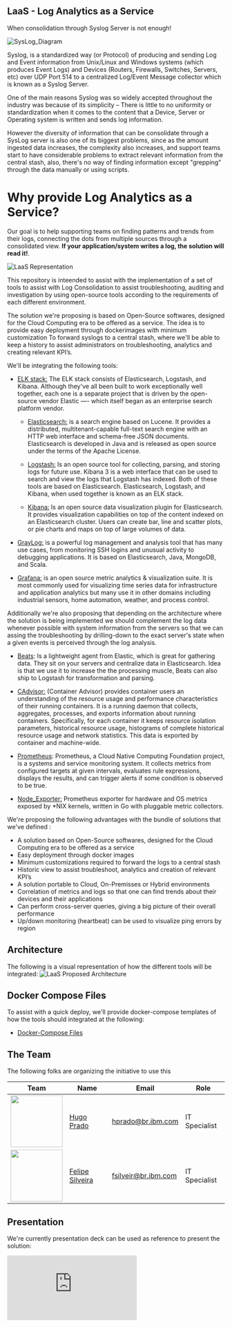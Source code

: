 ## LaaS - Log Analytics as a Service

 When consolidation through Syslog Server is not enough!

![SysLog_Diagram](https://github.com/IBM-SMI-Brazil/LaaS/blob/master/images/syslog.png)

Syslog, is a standardized way (or Protocol) of producing and sending Log and Event information from Unix/Linux and Windows systems (which produces Event Logs) and Devices (Routers, Firewalls, Switches, Servers, etc) over UDP Port 514 to a centralized Log/Event Message collector which is known as a Syslog Server.

One of the main reasons Syslog was so widely accepted throughout the industry was because of its simplicity – There is little to no uniformity or standardization when it comes to the content that a Device, Server or Operating system is written and sends log information.

However the diversity of information that can be consolidate through a SysLog server is also one of its biggest problems, since as the amount ingested data increases, the complexity also increases, and support teams start to have considerable problems to extract relevant information from the central stash, also, there's no way of finding information except "grepping" through the data manually or using scripts.

# Why provide Log Analytics as a Service?

Our goal is to help supporting teams on finding patterns and trends from their logs, connecting the dots from multiple sources through a consolidated view. **If your application/system writes a log, the solution will read it!**.

![LaaS Representation](https://github.com/IBM-SMI-Brazil/LaaS/blob/master/images/laas.png)

This repository is inteended to assist with the implementation of a set of tools to assist with Log Consolidation to assist troubleshooting, auditing and investigation by using open-source tools according to the requirements of each different environment.

The solution we're proposing is based on Open-Source softwares, designed for the Cloud Computing era to be offered as a service. The idea is to provide easy deployment through dockerimages with minimum customization To forward syslogs to a central stash, where we'll be able to keep a history to assist administrators on troubleshooting, analytics and creating relevant KPI’s.

We'll be integrating the following tools:

- [ELK stack:](https://www.elastic.co/webinars/introduction-elk-stack) The ELK stack consists of Elasticsearch, Logstash, and Kibana. Although they've all been built to work exceptionally well together, each one is a separate project that is driven by the open-source vendor Elastic —- which itself began as an enterprise search platform vendor.

  - [Elasticsearch:](https://www.elastic.co/products/elasticsearch) is a search engine based on Lucene. It provides a distributed, multitenant-capable full-text search engine with an HTTP web interface and schema-free JSON documents. Elasticsearch is developed in Java and is released as open source under the terms of the Apache License.
  
  - [Logstash:](https://www.elastic.co/products/logstash) Is an open source tool for collecting, parsing, and storing logs for future use. Kibana 3 is a web interface that can be used to search and view the logs that Logstash has indexed. Both of these tools are based on Elasticsearch. Elasticsearch, Logstash, and Kibana, when used together is known as an ELK stack.
  
  - [Kibana:](https://www.elastic.co/products/kibana) Is an open source data visualization plugin for Elasticsearch. It provides visualization capabilities on top of the content indexed on an Elasticsearch cluster. Users can create bar, line and scatter plots, or pie charts and maps on top of large volumes of data.

- [GrayLog:](https://www.graylog.org/) is a powerful log management and analysis tool that has many use cases, from monitoring SSH logins and unusual activity to debugging applications. It is based on Elasticsearch, Java, MongoDB, and Scala.

- [Grafana:](https://github.com/grafana/grafana) is an open source metric analytics & visualization suite. It is most commonly used for visualizing time series data for infrastructure and application analytics but many use it in other domains including industrial sensors, home automation, weather, and process control.

Additionally we're also proposing that depending on the architecture where the solution is being implemented we should complement the log data whenever possible with system information from the servers so that we can assing the troubleshooting by drilling-down to the exact server's state when a given events is perceived through the log analysis.

- [Beats](https://www.elastic.co/products/beats): Is a lightweight agent from Elastic, which is great for gathering data. They sit on your servers and centralize data in Elasticsearch. Idea is that we use it to increase the the processing muscle, Beats can also ship to Logstash for transformation and parsing. 

- [CAdvisor:](https://github.com/google/cadvisor) (Container Advisor) provides container users an understanding of the resource usage and performance characteristics of their running containers. It is a running daemon that collects, aggregates, processes, and exports information about running containers. Specifically, for each container it keeps resource isolation parameters, historical resource usage, histograms of complete historical resource usage and network statistics. This data is exported by container and machine-wide.

- [ Prometheus](https://github.com/prometheus): Prometheus, a Cloud Native Computing Foundation project, is a systems and service monitoring system. It collects metrics from configured targets at given intervals, evaluates rule expressions, displays the results, and can trigger alerts if some condition is observed to be true.

- [Node_Exporter:](https://github.com/prometheus/node_exporter) Prometheus exporter for hardware and OS metrics exposed by \*NIX kernels, written in Go with pluggable metric collectors.


We're proposing the following advantages with the bundle of solutions that we've defined :

- A solution based on Open-Source softwares, designed for the Cloud Computing era to be offered as a service
- Easy deployment through docker images
- Minimum customizations required to forward the logs to a central stash
- Historic view to assist troubleshoot, analytics and creation of relevant KPI’s
- A solution portable to Cloud, On-Premisses or Hybrid environments
- Correlation of metrics and logs so that one can find trends about their devices and their applications
- Can perform cross-server queries, giving a big picture of their overall performance
- Up/down monitoring (heartbeat) can be used to visualize ping errors by region


## Architecture

The following is a visual representation of how the different tools will be integrated:
![LaaS Proposed Architecture](https://github.com/IBM-SMI-Brazil/LaaS/blob/master/images/laas_architecture.png)

## Docker Compose Files

To assist with a quick deploy, we'll provide docker-compose templates of how the tools should integrated at the following:

- [Docker-Compose Files](https://github.com/IBM-SMI-Brazil/LaaS/tree/master/docker_compose)

## The Team

The following folks are organizing the initiative to use this

Team            |        Name   |    Email    | Role  
---------------------|------------------------------------|---------|------|
<img src="https://github.com/IBM-SMI-Brazil/LaaS/blob/master/images/hprado.png" width="120"> | [Hugo Prado](https://www.linkedin.com/in/hugodoprado/) | hprado@br.ibm.com | IT Specialist
<img src="https://github.com/IBM-SMI-Brazil/LaaS/blob/master/images/fsilveir.jpg" width="120">  | [Felipe Silveira](https://www.linkedin.com/in/fsilveira/) | fsilveir@br.ibm.com | IT Specialist

## Presentation

We're currently presentation deck can be used as reference to present the solution:

![2017-10-16_LaaS_(LogAnalytics_As_A_Service)_v4.0.pdf](https://github.com/IBM-SMI-Brazil/LaaS/blob/master/ppt-deck/2017-10-16_LaaS_(LogAnalytics_As_A_Service)_v4.0.pdf)


